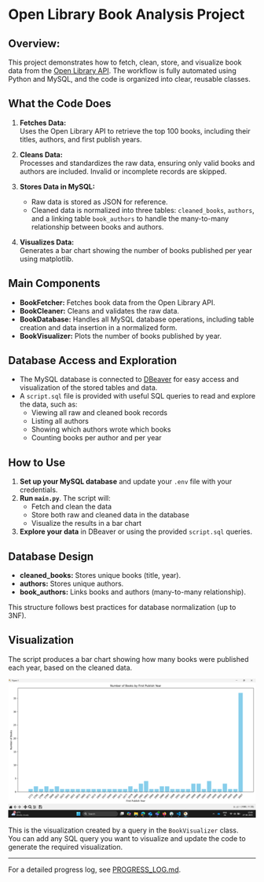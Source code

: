 # Open Library Book Analysis Project

## Overview:

This project demonstrates how to fetch, clean, store, and visualize book data from the [Open Library API](https://openlibrary.org). The workflow is fully automated using Python and MySQL, and the code is organized into clear, reusable classes.

## What the Code Does

1. **Fetches Data:**  
   Uses the Open Library API to retrieve the top 100 books, including their titles, authors, and first publish years.

2. **Cleans Data:**  
   Processes and standardizes the raw data, ensuring only valid books and authors are included. Invalid or incomplete records are skipped.

3. **Stores Data in MySQL:**  
   - Raw data is stored as JSON for reference.
   - Cleaned data is normalized into three tables: `cleaned_books`, `authors`, and a linking table `book_authors` to handle the many-to-many relationship between books and authors.

4. **Visualizes Data:**  
   Generates a bar chart showing the number of books published per year using matplotlib.

## Main Components

- **BookFetcher:** Fetches book data from the Open Library API.
- **BookCleaner:** Cleans and validates the raw data.
- **BookDatabase:** Handles all MySQL database operations, including table creation and data insertion in a normalized form.
- **BookVisualizer:** Plots the number of books published by year.

## Database Access and Exploration

- The MySQL database is connected to [DBeaver](https://dbeaver.io/) for easy access and visualization of the stored tables and data.
- A `script.sql` file is provided with useful SQL queries to read and explore the data, such as:
  - Viewing all raw and cleaned book records
  - Listing all authors
  - Showing which authors wrote which books
  - Counting books per author and per year

## How to Use

1. **Set up your MySQL database** and update your `.env` file with your credentials.
2. **Run `main.py`**. The script will:
   - Fetch and clean the data
   - Store both raw and cleaned data in the database
   - Visualize the results in a bar chart
3. **Explore your data** in DBeaver or using the provided `script.sql` queries.

## Database Design

- **cleaned_books:** Stores unique books (title, year).
- **authors:** Stores unique authors.
- **book_authors:** Links books and authors (many-to-many relationship).

This structure follows best practices for database normalization (up to 3NF).

## Visualization

The script produces a bar chart showing how many books were published each year, based on the cleaned data.

![Books Published Per Year](bar_chart.png)

This is the visualization created by a query in the `BookVisualizer` class.  
You can add any SQL query you want to visualize and update the code to generate the required visualization.

---

For a detailed progress log, see [PROGRESS_LOG.md](PROGRESS_LOG.md).
